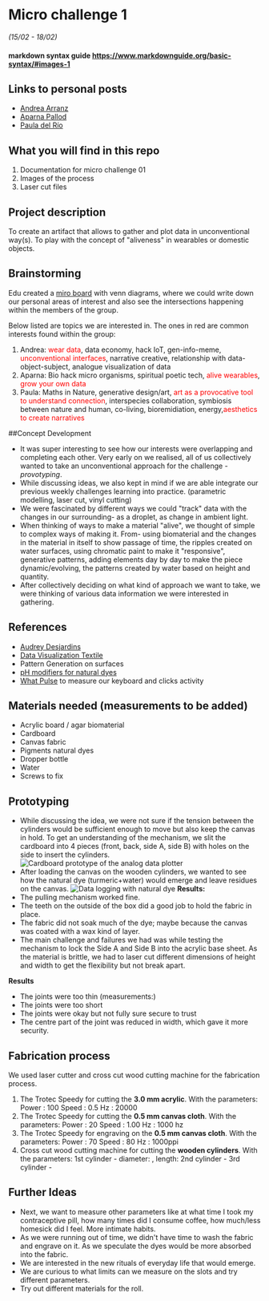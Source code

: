 # Micro challenge 1
*(15/02 - 18/02)*

#### markdown syntax guide https://www.markdownguide.org/basic-syntax/#images-1

## Links to personal posts
- [Andrea Arranz](https://andrea-arranz.github.io/website/)
- [Aparna Pallod](https://understood-lint-c6a.notion.site/b919878341cf404bad0df8a4e28ccdf3?v=854afea31dc74448b07f3ecc4f47a6f5)
- [Paula del Río](https://paula-delrio-arteaga.github.io/mdef/index.html)

## What you will find in this repo
1. Documentation for micro challenge 01
2. Images of the process
3. Laser cut files

## Project description
To create an artifact that allows to gather and plot data in unconventional way(s). To play with the concept of "aliveness" in wearables or domestic objects.

## Brainstorming
Edu created a [miro board](https://miro.com/app/board/uXjVOQGXTuc=/) with venn diagrams, where we could write down our personal areas of interest and also see the intersections happening within the members of the group.

Below listed are topics we are interested in. The ones in red are common interests found within the group:

1. Andrea: <span style="color: red;">wear data</span>, data economy, hack IoT, gen-info-meme, <span style="color: red;">unconventional interfaces</span>, narrative creative, relationship with data-object-subject, analogue visualization of data
2. Aparna: Bio hack micro organisms, spiritual poetic tech, <span style="color: red;">alive wearables</span>, <span style="color: red;">grow your own data</span>
3. Paula: Maths in Nature, generative design/art, <span style="color: red;">art as a provocative tool to understand connection</span>, interspecies collaboration, symbiosis between nature and human, co-living, bioremidiation, energy,<span style="color: red;">aesthetics to create narratives</span>

##Concept Development
- It was super interesting to see how our interests were overlapping and completing each other. Very early on we realised, all of us collectively wanted to take an unconventional approach for the challenge - *provotyping*.
- While discussing ideas, we also kept in mind if we are able integrate our previous weekly challenges learning into practice. (parametric modelling, laser cut, vinyl cutting)
- We were fascinated by different ways we could "track" data with the changes in our surrounding- as a droplet, as change in ambient light.
- When thinking of ways to make a material "alive", we thought of simple to complex ways of making it. From- using biomaterial and the changes in the material in itself to show passage of time, the ripples created on water surfaces, using chromatic paint to make it "responsive", generative patterns, adding elements day by day to make the piece dynamic/evolving, the patterns created by water based on height and quantity.
- After collectively deciding on what kind of approach we want to take, we were thinking of various data information we were interested in gathering.

## References
- [Audrey Desjardins](https://www.studiotilt.design/data-bakery)
- [Data Visualization Textile](https://fashnerd.com/wp-content/uploads/2020/01/nk_sweaters_full.jpg)
- Pattern Generation on surfaces
- [pH modifiers for natural dyes](https://www.fourrabbit.com/tutorials/2020/6/5/ph-modifiers-for-natural-dyes)
- [What Pulse](https://whatpulse.org) to measure our keyboard and clicks activity

## Materials needed (measurements to be added)
- Acrylic board / agar biomaterial
- Cardboard
- Canvas fabric
- Pigments natural dyes
- Dropper bottle
- Water
- Screws to fix

## Prototyping
- While discussing the idea, we were not sure if the tension between the cylinders would be sufficient enough to move but also keep the canvas in hold. To get an understanding of the mechanism, we slit the cardboard into 4 pieces (front, back, side A, side B) with holes on the side to insert the cylinders.
![Cardboard prototype of the analog data plotter](/FABACADEMY-1/Images/prototyping_4.jpg)
- After loading the canvas on the wooden cylinders, we wanted to see how the natural dye (turmeric+water) would emerge and leave residues on the canvas.
![Data logging with natural dye](Images/drop.jpg)
**Results:**
- The pulling mechanism worked fine.
- The teeth on the outside of the box did a good job to hold the fabric in place.
- The fabric did not soak much of the dye; maybe because the canvas was coated with a wax kind of layer.
- The main challenge and failures we had was while testing the mechanism to lock the Side A and Side B into the acrylic base sheet. As the material is brittle, we had to laser cut different dimensions of height and width to get the flexibility but not break apart.

**Results**
- The joints were too thin (measurements:)
- The joints were too short
- The joints were okay but not fully sure secure to trust
- The centre part of the joint was reduced in width, which gave it more security.

## Fabrication process
We used laser cutter and cross cut wood cutting machine for the fabrication process.
1. The Trotec Speedy for cutting the **3.0 mm acrylic**. With the parameters:
Power : 100
Speed : 0.5
Hz : 20000
2. The Trotec Speedy for cutting the **0.5 mm canvas cloth**. With the parameters:
Power : 20
Speed : 1.00
Hz : 1000 hz
3. The Trotec Speedy for engraving on the **0.5 mm canvas cloth**. With the parameters:
Power : 70
Speed : 80
Hz : 1000ppi
4. Cross cut wood cutting machine for cutting the **wooden cylinders**. With the parameters:
1st cylinder - diameter: , length:
2nd cylinder -
3rd cylinder -

## Further Ideas
- Next, we want to measure other parameters like at what time I took my contraceptive pill, how many times did I consume coffee, how much/less homesick did I feel. More intimate habits.
- As we were running out of time, we didn't have time to wash the fabric and engrave on it. As we speculate the dyes would be more absorbed into the fabric.
- We are interested in the new rituals of everyday life that would emerge.
- We are curious to what limits can we measure on the slots and try different parameters.
- Try out different materials for the roll.
